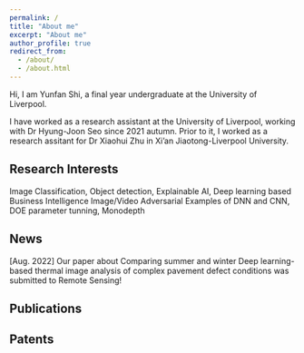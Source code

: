 ```yaml
---
permalink: /
title: "About me"
excerpt: "About me"
author_profile: true
redirect_from: 
  - /about/
  - /about.html
---
```



Hi, I am Yunfan Shi, a final year undergraduate at the University of Liverpool.

I have worked as a research assistant at the University of Liverpool, working with Dr Hyung-Joon Seo since 2021 autumn. Prior to it, I worked as a research assitant for Dr Xiaohui Zhu in Xi’an Jiaotong-Liverpool University.


## Research Interests
Image Classification, Object detection, Explainable AI, Deep learning based Business Intelligence
Image/Video Adversarial Examples of DNN and CNN, DOE parameter tunning, Monodepth

## News
[Aug. 2022] Our paper about Comparing summer and winter Deep learning-based thermal image analysis
of complex pavement defect conditions was submitted to Remote Sensing!

## Publications


## Patents

